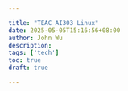 ```yaml
---

title: "TEAC AI303 Linux"
date: 2025-05-05T15:16:56+08:00
author: John Wu
description:
tags: ['tech']
toc: true
draft: true

---
```



